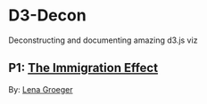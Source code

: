 # D3-Decon

Deconstructing and documenting amazing d3.js viz

## P1: [The Immigration Effect](https://projects.propublica.org/graphics/gdp)

By: [Lena Groeger](https://www.propublica.org/site/author/lena_groeger)
